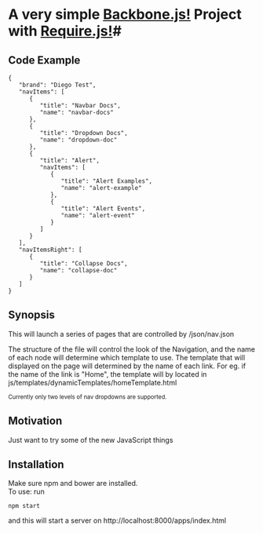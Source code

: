 # A very simple [Backbone.js!](http://backbonejs.org/) Project with [Require.js!](http://requirejs.org/)#

## Code Example
```
{
   "brand": "Diego Test",
   "navItems": [
      {
         "title": "Navbar Docs",
         "name": "navbar-docs"
      },
      {
         "title": "Dropdown Docs",
         "name": "dropdown-doc"
      },
      {
         "title": "Alert",
         "navItems": [
            {
               "title": "Alert Examples",
               "name": "alert-example"
            },
            {
               "title": "Alert Events",
               "name": "alert-event"
            }
         ]
      }
   ],
   "navItemsRight": [
      {
         "title": "Collapse Docs",
         "name": "collapse-doc"
      }
   ]
}
```

## Synopsis
This will launch a series of pages that are controlled by /json/nav.json

The structure of the file will control the look of the Navigation, and the name of each node will determine which template to use.
The template that will displayed on the page will determined by the name of each link.
For eg. if the name of the link is "Home", the template will by located in js/templates/dynamicTemplates/homeTemplate.html

<small>Currently only two levels of nav dropdowns are supported.</small>

## Motivation
Just want to try some of the new JavaScript things

## Installation
Make sure npm and bower are installed. <br>
To use: run
```
npm start
```
and this will start a server on http://localhost:8000/apps/index.html

